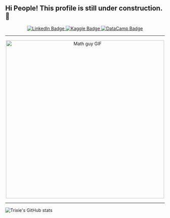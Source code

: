 ## Hi People! This profile is still under construction. 👋

<!--
**Trixie18/Trixie18** is a ✨ _special_ ✨ repository because its `README.md` (this file) appears on your GitHub profile.

Here are some ideas to get you started:

- 🔭 I’m currently working on ...
- 🌱 I’m currently learning ...
- 👯 I’m looking to collaborate on ...
- 🤔 I’m looking for help with ...
- 💬 Ask me about ...
- 📫 How to reach me: ...
- 😄 Pronouns: ...
- ⚡ Fun fact: ...
-->

<div id="badges" align="center">
  <a href="https://www.linkedin.com/in/jtocampo/">
    <img src="https://img.shields.io/badge/LinkedIn-458588?style=for-the-badge&logo=linkedin&logoColor=white" alt="LinkedIn Badge"/>
  </a>
  <a href="https://www.kaggle.com/johntrixieocampo">
    <img src="https://img.shields.io/badge/Kaggle-d79921?style=for-the-badge&logo=kaggle&logoColor=white" alt="Kaggle Badge"/>
  </a>
  <a href="https://www.datacamp.com/portfolio/jtocampo0118">
    <img src="https://img.shields.io/badge/Datacamp-05192D?style=for-the-badge&logo=datacamp&logoColor=03E860" alt="DataCamp Badge"/>
  </a>
</div>

---

<div align="center">
  <img src="https://media.giphy.com/media/v1.Y2lkPWVjZjA1ZTQ3enozYXcweXZiM2toeTdicXExNmZkbXZmMnYzMXU4bHFqcmZvdXF1YiZlcD12MV9naWZzX3NlYXJjaCZjdD1n/3o6Yg4GUVgIUg3bf7W/giphy.gif" width="500" alt="Math guy GIF"/>
</div>

---

![Trixie's GitHub stats](https://github-readme-stats.vercel.app/api?username=Trixie18&show_icons=true&theme=radical)
